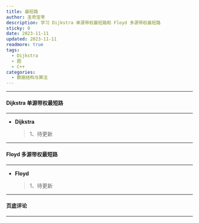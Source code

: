 ```yaml
---
title: 最短路
author: 圣奇宝枣
description: 学习 Dijkstra 单源带权最短路和 Floyd 多源带权最短路
sticky: 0
date: 2023-11-11
updated: 2023-11-11
readmore: true
tags:
  - Dijkstra
  - 图
  - C++
categories:
  - 数据结构与算法
---
```


---

#### **Dijkstra 单源带权最短路**

---

- **Dijkstra**

  > 1、待更新

  <!-- more -->

---

#### **Floyd 多源带权最短路**

---

- **Floyd**

  > 1、待更新

---

#### **页底评论**

---

